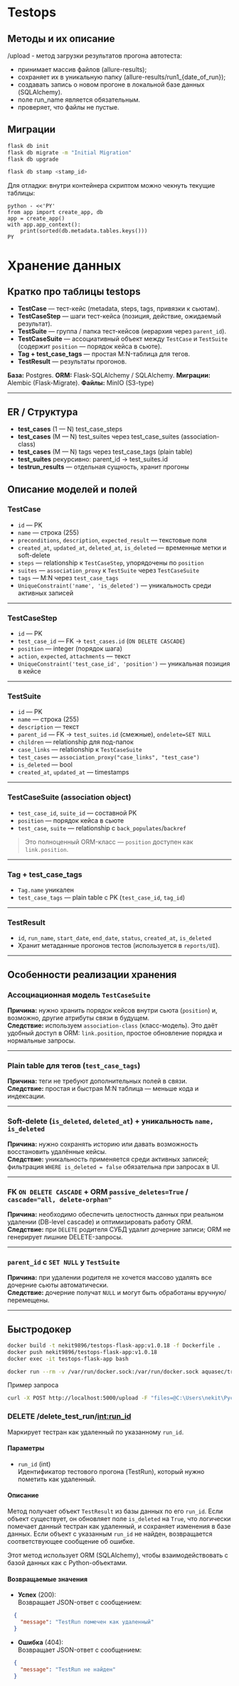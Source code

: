 # Testops




## Методы и их описание

/upload - метод загрузки результатов прогона автотеста:
- принимает массив файлов (allure-results);
- сохраняет их в уникальную папку (allure-results/run1_{date_of_run});
- создавать запись о новом прогоне в локальной базе данных (SQLAlchemy).
- поле run_name является обязательным.
- проверяет, что файлы не пустые.

## Миграции
```bash
flask db init
flask db migrate -m "Initial Migration"
flask db upgrade

flask db stamp <stamp_id>
```

Для отладки:
внутри контейнера скриптом можно чекнуть текущие таблицы:
```
python - <<'PY'
from app import create_app, db
app = create_app()
with app.app_context():
    print(sorted(db.metadata.tables.keys()))
PY
```


# Хранение данных

## Кратко про таблицы testops

- **TestCase** — тест-кейс (metadata, steps, tags, привязки к сьютам).  
- **TestCaseStep** — шаги тест-кейса (позиция, действие, ожидаемый результат).  
- **TestSuite** — группа / папка тест-кейсов (иерархия через `parent_id`).  
- **TestCaseSuite** — ассоциативный объект между `TestCase` и `TestSuite` (содержит `position` — порядок кейса в сьюте).  
- **Tag + test_case_tags** — простая M:N-таблица для тегов.  
- **TestResult** — результаты прогонов.

**База:** Postgres. **ORM:** Flask-SQLAlchemy / SQLAlchemy. **Миграции:** Alembic (Flask-Migrate). **Файлы:** MinIO (S3-type)

---

## ER / Структура
- **test_cases** (1 — N) test_case_steps
- **test_cases** (M — N) test_suites через test_case_suites (association-class)
- **test_cases** (M — N) tags через test_case_tags (plain table)
- **test_suites** рекурсивно: parent_id -> test_suites.id
- **testrun_results** — отдельная сущность, хранит прогоны


## Описание моделей и полей

### TestCase
- `id` — PK  
- `name` — строка (255)  
- `preconditions`, `description`, `expected_result` — текстовые поля  
- `created_at`, `updated_at`, `deleted_at`, `is_deleted` — временные метки и soft-delete  
- `steps` — relationship к `TestCaseStep`, упорядочены по `position`  
- `suites` — `association_proxy` к `TestSuite` через `TestCaseSuite`  
- `tags` — M:N через `test_case_tags`  
- `UniqueConstraint('name', 'is_deleted')` — уникальность среди активных записей

---

### TestCaseStep
- `id` — PK  
- `test_case_id` — FK -> `test_cases.id` (`ON DELETE CASCADE`)  
- `position` — integer (порядок шага)  
- `action`, `expected`, `attachments` — текст  
- `UniqueConstraint('test_case_id', 'position')` — уникальная позиция в кейсе

---

### TestSuite
- `id` — PK  
- `name` — строка (255)  
- `description` — текст  
- `parent_id` — FK -> `test_suites.id` (смежные), `ondelete=SET NULL`  
- `children` — relationship для под-папок  
- `case_links` — relationship к `TestCaseSuite`  
- `test_cases` — `association_proxy("case_links", "test_case")`  
- `is_deleted` — bool  
- `created_at`, `updated_at` — timestamps

---

### TestCaseSuite (association object)
- `test_case_id`, `suite_id` — составной PK  
- `position` — порядок кейса в сьюте  
- `test_case`, `suite` — relationship с `back_populates`/`backref`  

> Это полноценный ORM-класс — `position` доступен как `link.position`.

---

### Tag + test_case_tags
- `Tag.name` уникален  
- `test_case_tags` — plain table с PK (`test_case_id`, `tag_id`)

---

### TestResult
- `id`, `run_name`, `start_date`, `end_date`, `status`, `created_at`, `is_deleted`  
- Хранит метаданные прогонов тестов (используется в `reports/UI`).

---

## Особенности реализации хранения

### Ассоциационная модель `TestCaseSuite`
**Причина:** нужно хранить порядок кейсов внутри сьюта (`position`) и, возможно, другие атрибуты связи в будущем.  
**Следствие:** используем `association-class` (класс-модель). Это даёт удобный доступ в ORM: `link.position`, простое обновление порядка и нормальные запросы.

---

### Plain table для тегов (`test_case_tags`)
**Причина:** теги не требуют дополнительных полей в связи.  
**Следствие:** простая и быстрая M:N таблица — меньше кода и индексации.

---

### Soft-delete (`is_deleted`, `deleted_at`) + уникальность `name, is_deleted`
**Причина:** нужно сохранять историю или давать возможность восстановить удалённые кейсы.  
**Следствие:** уникальность применяется среди активных записей; фильтрация `WHERE is_deleted = false` обязательна при запросах в UI.

---

### FK `ON DELETE CASCADE` + ORM `passive_deletes=True` / `cascade="all, delete-orphan"`
**Причина:** необходимо обеспечить целостность данных при реальном удалении (DB-level cascade) и оптимизировать работу ORM.  
**Следствие:** при `DELETE` родителя СУБД удалит дочерние записи; ORM не генерирует лишние DELETE-запросы.

---

### `parent_id` с `SET NULL` у `TestSuite`
**Причина:** при удалении родителя не хочется массово удалять все дочерние сьюты автоматически.  
**Следствие:** дочерние получат `NULL` и могут быть обработаны вручную/перемещены.

---




## Быстродокер
```bash
docker build -t nekit9896/testops-flask-app:v1.0.18 -f Dockerfile .
docker push nekit9896/testops-flask-app:v1.0.18
docker exec -it testops-flask-app bash

docker run --rm -v /var/run/docker.sock:/var/run/docker.sock aquasec/trivy image nekit9896/system-dependencies:v0.1
```


Пример запроса
```bash
curl -X POST http://localhost:5000/upload -F "files=@C:\Users\nekit\PycharmProjects\test_pets\allure-results\0477e9be-9f9a-4301-9792-784ae94c08bb-result.json"      -F "files=@C:\Users\nekit\PycharmProjects\test_pets\allure-results\3383fa62-dce1-4ac2-abc6-ead40f3f4b7a-attachment.txt" -F "files=@C:\Users\nekit\PycharmProjects\test_pets\allure-results\11327270-8aab-4d37-81b4-6488855be7f4-attachment.txt" -F "files=@C:\Users\nekit\PycharmProjects\test_pets\allure-results\a66c33e6-bb8c-4fa2-b268-0d47342c76a3-result.json" -F "files=@C:\Users\nekit\PycharmProjects\test_pets\allure-results\b33d1db4-fc93-460f-925e-e4e1535b0c9e-attachment.txt" -F "files=@C:\Users\nekit\PycharmProjects\test_pets\allure-results\ba852533-61b6-45f4-ae51-483aaedb8871-attachment.txt" -F "files=@C:\Users\nekit\PycharmProjects\test_pets\allure-results\d3c09ae1-4f16-400b-a70e-abfb701ea0de-container.json" -v
```

### DELETE /delete_test_run/<int:run_id>

Маркирует тестран как удаленный по указанному `run_id`.

#### Параметры

- `run_id` (int)  
  Идентификатор тестового прогона (TestRun), который нужно пометить как удаленный.

#### Описание

Метод получает объект `TestResult` из базы данных по его `run_id`. Если объект существует, он обновляет поле `is_deleted` на `True`, что логически помечает данный тестран как удаленный, и сохраняет изменения в базе данных. Если объект с указанным `run_id` не найден, возвращается соответствующее сообщение об ошибке.

Этот метод использует ORM (SQLAlchemy), чтобы взаимодействовать с базой данных как с Python-объектами.

#### Возвращаемые значения

- **Успех** (200):  
  Возвращает JSON-ответ с сообщением:  
```json
  {
    "message": "TestRun помечен как удаленный"
  }
```
- **Ошибка** (404):  
  Возвращает JSON-ответ с сообщением:
```json
  {
    "message": "TestRun не найден"
  }
```
